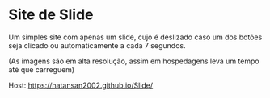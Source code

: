 # Site de Slide
 
 Um simples site com apenas um slide, cujo é deslizado caso um dos botões seja clicado ou automaticamente a cada 7 segundos.
 
 (As imagens são em alta resolução, assim em hospedagens leva um tempo até que carreguem) 

 Host: https://natansan2002.github.io/Slide/


